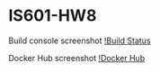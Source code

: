 # IS601-HW8

Build console screenshot
[!Build Status](./Screenshot%202024-04-06%20at%208.45.44 PM.png)

Docker Hub screenshot
[!Docker Hub](./Screenshot%202024-04-06%20at%208.46.08 PM.png)
